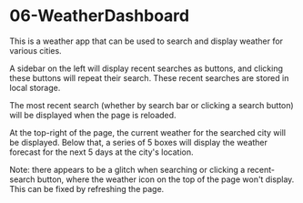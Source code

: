 # 06-WeatherDashboard
This is a weather app that can be used to search and display weather for various cities.

A sidebar on the left will display recent searches as buttons, and clicking these buttons will repeat their search. These recent searches are stored in local storage.

The most recent search (whether by search bar or clicking a search button) will be displayed when the page is reloaded.

At the top-right of the page, the current weather for the searched city will be displayed.
Below that, a series of 5 boxes will display the weather forecast for the next 5 days at the city's location.

Note: there appears to be a glitch when searching or clicking a recent-search button, where the weather icon on the top of the page won't display. This can be fixed by refreshing the page.
